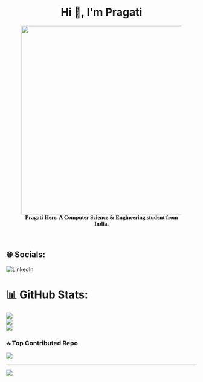 <!--## Hi there 👋-->

<!--
**PRAGATI-AI-CODER/PRAGATI-AI-CODER** is a ✨ _special_ ✨ repository because its `README.md` (this file) appears on your GitHub profile.

Here are some ideas to get you started:

- 🔭 I’m currently working on ...
- 🌱 I’m currently learning ... 
- 👯 I’m looking to collaborate on ...
- 🤔 I’m looking for help with ...
- 💬 Ask me about ...
- 📫 How to reach me: ...
- 😄 Pronouns: ...
- ⚡ Fun fact: ...
-->

## 
<h1 align="center">Hi 👋, I'm  Pragati</h1>

<figure align="center" >
  <img height="500" src="https://user-images.githubusercontent.com/74038190/225813708-98b745f2-7d22-48cf-9150-083f1b00d6c9.gif" style="object-fit:cover;" />
<figcaption style="text-align:center; font-size:15px; font-family:mono; font-weight:bold;">Pragati Here. A Computer Science & Engineering student from India. </figcaption>
</figure>
 
<br>

## 🌐 Socials:
[![LinkedIn](https://img.shields.io/badge/LinkedIn-%230077B5.svg?logo=linkedin&logoColor=white)](https://www.linkedin.com/in/pragati-dubey-441423309/) 
# 📊 GitHub Stats:
![](https://github-readme-stats.vercel.app/api?username=PRAGATI-AI-CODER&theme=dark&hide_border=false&include_all_commits=false&count_private=false)<br/>
![](https://nirzak-streak-stats.vercel.app/?user=PRAGATI-AI-CODER&theme=dark&hide_border=false)<br/>
![](https://github-readme-stats.vercel.app/api/top-langs/?username=PRAGATI-AI-CODER&theme=dark&hide_border=false&include_all_commits=false&count_private=false&layout=compact)

### 🔝 Top Contributed Repo
![](https://github-contributor-stats.vercel.app/api?username=PRAGATI-AI-CODER&limit=5&theme=dark&combine_all_yearly_contributions=true)

---
[![](https://visitcount.itsvg.in/api?id=PRAGATI-AI-CODER&icon=0&color=0)](https://visitcount.itsvg.in)

<!-- Proudly created with GPRM ( https://gprm.itsvg.in ) -->
